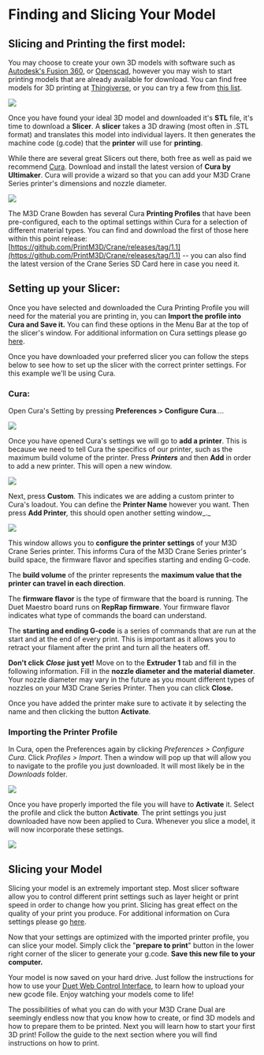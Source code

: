 # Finding and Slicing Your Model

## Slicing and Printing the first model: <a id="gmail-slicing-and-printing-the-first-model"></a>

You may choose to create your own 3D models with software such as [Autodesk's Fusion 360](https://www.autodesk.com/products/fusion-360/overview), or [Openscad](http://www.openscad.org/downloads.html), however you may wish to start printing models that are already available for download. You can find free models for 3D printing at [Thingiverse](https://www.thingiverse.com/), or you can try a few from [this list](https://all3dp.com/1/free-stl-files-3d-printer-models-3d-print-files-stl-download/).

![](../.gitbook/assets/assets-2f-lh1zpqujrjmm5ql5c-2f-lhe-lyumwbirrekeii_-2f-lhe8o3tpybtjjygm5mp-2fhowtothingiverse.png)

Once you have found your ideal 3D model and downloaded it's **STL** file, it's time to download a **Slicer**. A **slicer** takes a 3D drawing \(most often in .STL format\) and translates this model into individual layers. It then generates the machine code \(g.code\) that the **printer** will use for **printing**.

While there are several great Slicers out there, both free as well as paid we recommend [Cura](https://ultimaker.com/en/products/ultimaker-cura-software). Download and install the latest version of **Cura by Ultimaker**. Cura will provide a wizard so that you can add your M3D Crane Series printer's dimensions and nozzle diameter.

![](../.gitbook/assets/cura1.png)

The M3D Crane Bowden has several Cura **Printing Profiles** that have been pre-configured, each to the optimal settings within Cura for a selection of different material types. You can find and download the first of those here within this point release: [https://github.com/PrintM3D/Crane/releases/tag/1.1](https://github.com/PrintM3D/Crane/releases/tag/1.1) -- you can also find the latest version of the Crane Series SD Card here in case you need it.

## Setting up your Slicer:

Once you have selected and downloaded the Cura Printing Profile you will need for the material you are printing in, you can **Import the profile into Cura and Save it.** You can find these options in the Menu Bar at the top of the slicer's window. For additional information on Cura settings please go [here](https://ultimaker.com/en/products/ultimaker-cura-software).

Once you have downloaded your preferred slicer you can follow the steps below to see how to set up the slicer with the correct printer settings. For this example we'll be using Cura.

### Cura: <a id="cura"></a>

 Open Cura's Setting by pressing **Preferences &gt; Configure Cura**_...._

![](../.gitbook/assets/image%20%2813%29.png)

 Once you have opened Cura's settings we will go to **add a printer**. This is because we need to tell Cura the specifics of our printer, such as the maximum build volume of the printer. Press _**Printers**_ and then **Add** in order to add a new printer. This will open a new window.

![](../.gitbook/assets/image%20%2811%29.png)

Next, press **Custom**_._ This indicates we are adding a custom printer to Cura's loadout. You can define the **Printer Name** however you want. Then press **Add Printer**_,_ this should open another setting window_._

![](../.gitbook/assets/image%20%284%29.png)

This window allows you to **configure the printer settings** of your M3D Crane Series printer. This informs Cura of the M3D Crane Series printer's build space, the firmware flavor and specifies starting and ending G-code.

The **build volume** of the printer represents the **maximum value that the printer can travel in each direction**.

 The **firmware flavor** is the type of firmware that the board is running. The Duet Maestro board runs on **RepRap firmware**. Your firmware flavor indicates what type of commands the board can understand.

The **starting and ending G-code** is a series of commands that are run at the start and at the end of every print. This is important as it allows you to retract your filament after the print and turn all the heaters off.

**Don't click** _**Close**_ **just yet!** Move on to the **Extruder 1** tab and fill in the following information. Fill in the **nozzle diameter and the material diameter**. Your nozzle diameter may vary in the future as you mount different types of nozzles on your M3D Crane Series Printer. Then you can click **Close.**

Once you have added the printer make sure to activate it by selecting the name and then clicking the button **Activate**_._

### Importing the Printer Profile <a id="importing-the-printer-profile"></a>

In Cura, open the Preferences again by clicking _Preferences &gt; Configure Cura._ Click _Profiles &gt; Import_. Then a window will pop up that will allow you to navigate to the profile you just downloaded. It will most likely be in the _Downloads_ folder.

![](../.gitbook/assets/image%20%2812%29.png)

Once you have properly imported the file you will have to **Activate** it. Select the profile and click the button **Activate**_._ The print settings you just downloaded have now been applied to Cura. Whenever you slice a model, it will now incorporate these settings.

![](../.gitbook/assets/image%20%288%29.png)

## Slicing your Model <a id="slicing-your-model"></a>

Slicing your model is an extremely important step. Most slicer software allow you to control different print settings such as layer height or print speed in order to change how you print. Slicing has great effect on the quality of your print you produce. For additional information on Cura settings please go [here](https://ultimaker.com/en/products/ultimaker-cura-software).

Now that your settings are optimized with the imported printer profile, you can slice your model. Simply click the "**prepare to print**" button in the lower right corner of the slicer to generate your g.code. **Save this new file to your computer.**

Your model is now saved on your hard drive. Just follow the instructions for how to use your [Duet Web Control Interface](https://crane.printm3d.com/crane-bowden-guide/intro-to-duet-web-control), to learn how to upload your new gcode file. Enjoy watching your models come to life!

The possibilities of what you can do with your M3D Crane Dual are seemingly endless now that you know how to create, or find 3D models and how to prepare them to be printed. Next you will learn how to start your first 3D print! Follow the guide to the next section where you will find instructions on how to print. 

